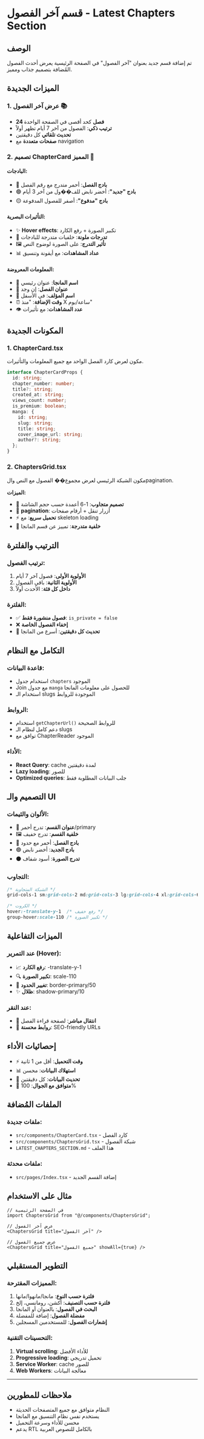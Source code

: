 # قسم آخر الفصول - Latest Chapters Section

## الوصف

تم إضافة قسم جديد بعنوان "آخر الفصول" في الصفحة الرئيسية يعرض أحدث الفصول المُضافة بتصميم جذاب ومميز.

## الميزات الجديدة

### 1. عرض آخر الفصول 📚

- **24 فصل** كحد أقصى في الصفحة الواحدة
- **ترتيب ذكي**: الفصول من آخر 7 أيام تظهر أولاً
- **تحديث تلقائي** كل دقيقتين
- **صفحات متعددة** مع navigation

### 2. تصميم ChapterCard المميز 🎨

#### البادجات:

- 🔴 **بادج الفصل**: أحمر متدرج مع رقم الفصل
- 🟢 **بادج "جديد"**: أخضر نابض للف��ول من آخر 3 أيام
- 🟡 **بادج "مدفوع"**: أصفر للفصول المدفوعة

#### التأثيرات البصرية:

- ✨ **Hover effects**: تكبير الصورة + رفع الكارد
- 🌈 **تدرجات ملونة**: خلفيات متدرجة للبادجات
- 🖼️ **تأثير التدرج**: على الصورة لوضوح النص
- 📊 **عداد المشاهدات**: مع أيقونة وتنسيق

#### المعلومات المعروضة:

- 📖 **اسم المانجا**: عنوان رئيسي
- 📝 **عنوان الفصل**: إن وجد
- 👤 **اسم المؤلف**: في الأسفل
- ⏰ **وقت الإضافة**: "منذ X ساعة/يوم"
- 👁️ **عدد المشاهدات**: مع تأثيرات

## المكونات الجديدة

### 1. ChapterCard.tsx

مكون لعرض كارد الفصل الواحد مع جميع المعلومات والتأثيرات.

```typescript
interface ChapterCardProps {
  id: string;
  chapter_number: number;
  title?: string;
  created_at: string;
  views_count: number;
  is_premium: boolean;
  manga: {
    id: string;
    slug: string;
    title: string;
    cover_image_url: string;
    author?: string;
  };
}
```

### 2. ChaptersGrid.tsx

مكون الشبكة الرئيسي لعرض مجموع�� الفصول مع النص والpagination.

**الميزات:**

- 📱 **تصميم متجاوب**: 1-6 أعمدة حسب حجم الشاشة
- 🔄 **pagination**: أزرار تنقل + أرقام صفحات
- ⚡ **تحميل سريع**: مع skeleton loading
- 🎨 **خلفية متدرجة**: تمييز عن قسم المانجا

## الترتيب والفلترة

### ترتيب الفصول:

1. **الأولوية الأولى**: فصول آخر 7 أيام
2. **الأولوية الثانية**: باقي الفصول
3. **داخل كل فئة**: الأحدث أولاً

### الفلترة:

- ✅ **فصول منشورة فقط**: `is_private = false`
- ❌ **إخفاء الفصول الخاصة**
- 🔄 **تحديث كل دقيقتين**: أسرع من المانجا

## التكامل مع النظام

### قاعدة البيانات:

- استخدام جدول `chapters` الموجود
- Join مع جدول `manga` للحصول على معلومات المانجا
- استخدام الـ slugs الموجودة للروابط

### الروابط:

- استخدام `getChapterUrl()` للروابط الصحيحة
- دعم كامل لنظام الـ slugs
- توافق مع ChapterReader الموجود

### الأداء:

- **React Query**: cache لمدة دقيقتين
- **Lazy loading**: للصور
- **Optimized queries**: جلب البيانات المطلوبة فقط

## التصميم والـ UI

### الألوان والثيمات:

- 🎨 **عنوان القسم**: تدرج أحمر/primary
- 🖼️ **خلفية القسم**: تدرج خفيف
- 🔴 **بادج الفصل**: أحمر مع حدود
- 🟢 **بادج الجديد**: أخضر نابض
- ⚫ **تدرج الصورة**: أسود شفاف

### التجاوب:

```css
/* الشبكة المتجاوبة */
grid-cols-1 sm:grid-cols-2 md:grid-cols-3 lg:grid-cols-4 xl:grid-cols-6

/* الكروت */
hover:-translate-y-1  /* رفع خفيف */
group-hover:scale-110 /* تكبير الصورة */
```

## الميزات التفاعلية

### عند التمرير (Hover):

- 📈 **رفع الكارد**: -translate-y-1
- 🔍 **تكبير الصورة**: scale-110
- 🎨 **تغيير الحدود**: border-primary/50
- ✨ **ظلال**: shadow-primary/10

### عند النقر:

- 🔗 **انتقال مباشر**: لصفحة قراءة الفصل
- 📱 **روابط محسنة**: SEO-friendly URLs

## إحصائيات الأداء

- ⚡ **وقت التحميل**: أقل من 1 ثانية
- 📊 **استهلاك البيانات**: محسن
- 🔄 **تحديث البيانات**: كل دقيقتين
- 📱 **متوافق مع الجوال**: 100%

## الملفات المُضافة

### ملفات جديدة:

- `src/components/ChapterCard.tsx` - كارد الفصل
- `src/components/ChaptersGrid.tsx` - شبكة الفصول
- `LATEST_CHAPTERS_SECTION.md` - هذا الملف

### ملفات محدثة:

- `src/pages/Index.tsx` - إضافة القسم الجديد

## مثال على الاستخدام

```tsx
// في الصفحة الرئيسية
import ChaptersGrid from "@/components/ChaptersGrid";

// عرض آخر الفصول
<ChaptersGrid title="آخر الفصول" />

// عرض جميع الفصول
<ChaptersGrid title="جميع الفصول" showAll={true} />
```

## التطوير المستقبلي

### المميزات المقترحة:

1. **فلترة حسب النوع**: مانجا/مانهوا/مانها
2. **فلترة حسب التصنيف**: أكشن، رومانسي، إلخ
3. **البحث في الفصول**: بالعنوان أو المانجا
4. **مفضلة الفصول**: إضافة للمفضلة
5. **إشعارات الفصول**: للمستخدمين المسجلين

### التحسينات التقنية:

1. **Virtual scrolling**: للأداء الأفضل
2. **Progressive loading**: تحميل تدريجي
3. **Service Worker**: cache للصور
4. **Web Workers**: معالجة البيانات

---

## ملاحظات للمطورين

- النظام متوافق مع جميع المتصفحات الحديثة
- يستخدم نفس نظام التنسيق مع المانجا
- محسن للأداء وسرعة التحميل
- يدعم RTL بالكامل للنصوص العربية
